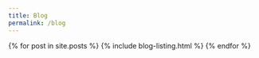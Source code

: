 ```yaml
---
title: Blog
permalink: /blog
---
```


{% for post in site.posts %}
	{% include blog-listing.html %}
{% endfor %}
